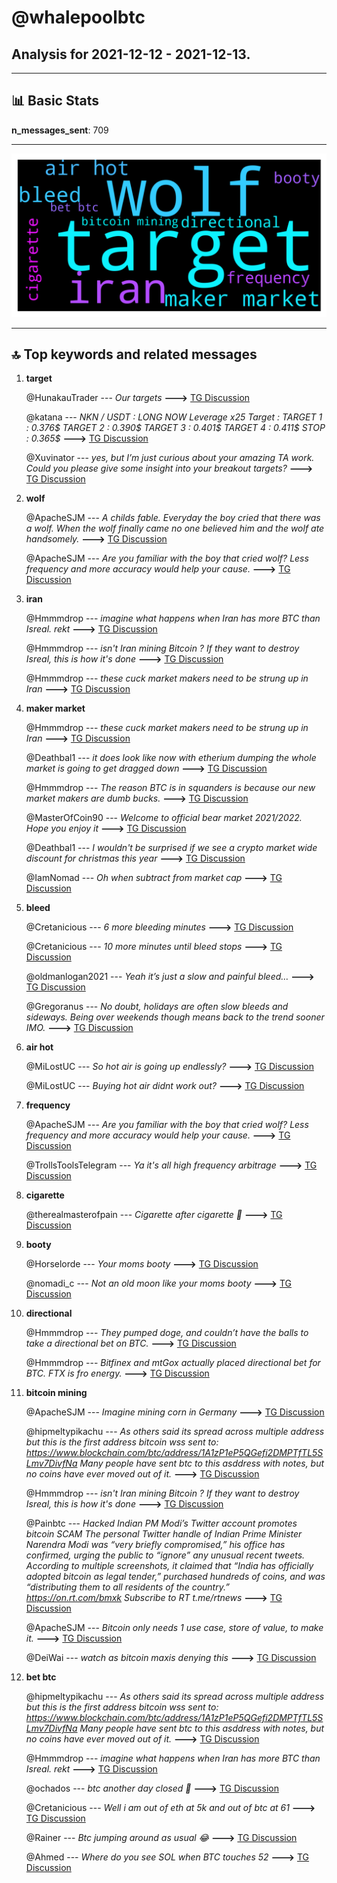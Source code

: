 # **@whalepoolbtc**
 ## Analysis for **2021-12-12** - **2021-12-13**.

---

## 📊 **Basic Stats**

**n_messages_sent**: 709

---
![wordcloud](whalepoolbtc_1Days_wordcloud.png)

---


## 🔝 **Top keywords and related messages**

1. **target**

    @HunakauTrader --- *Our targets* **--->** [TG Discussion](https://t.me/whalepoolbtc/4079886)

    @katana --- *NKN  / USDT :  LONG NOW  Leverage x25  Target :  TARGET 1  : 0.376$ TARGET 2  : 0.390$ TARGET 3  : 0.401$ TARGET 4  : 0.411$  STOP : 0.365$* **--->** [TG Discussion](https://t.me/whalepoolbtc/4080254)

    @Xuvinator --- *yes, but I’m just curious about your amazing TA work. Could you please give some insight into your breakout targets?* **--->** [TG Discussion](https://t.me/whalepoolbtc/4079875)

2. **wolf**

    @ApacheSJM --- *A childs fable. Everyday the boy cried that there was a wolf. When the wolf finally came no one believed him and the wolf ate handsomely.* **--->** [TG Discussion](https://t.me/whalepoolbtc/4080228)

    @ApacheSJM --- *Are you familiar with the boy that cried wolf? Less frequency and more accuracy would help your cause.* **--->** [TG Discussion](https://t.me/whalepoolbtc/4080226)

3. **iran**

    @Hmmmdrop --- *imagine what happens when Iran has more BTC than Isreal.  rekt* **--->** [TG Discussion](https://t.me/whalepoolbtc/4080097)

    @Hmmmdrop --- *isn't Iran mining Bitcoin ?  If they want to destroy Isreal, this is how it's done* **--->** [TG Discussion](https://t.me/whalepoolbtc/4080096)

    @Hmmmdrop --- *these cuck market makers need to be strung up in Iran* **--->** [TG Discussion](https://t.me/whalepoolbtc/4080093)

4. **maker market**

    @Hmmmdrop --- *these cuck market makers need to be strung up in Iran* **--->** [TG Discussion](https://t.me/whalepoolbtc/4080093)

    @Deathbal1 --- *it does look like now with etherium dumping the whole market is going to get dragged down* **--->** [TG Discussion](https://t.me/whalepoolbtc/4080328)

    @Hmmmdrop --- *The reason BTC is in squanders is because our new market makers are dumb bucks.* **--->** [TG Discussion](https://t.me/whalepoolbtc/4080037)

    @MasterOfCoin90 --- *Welcome to official bear market 2021/2022. Hope you enjoy it* **--->** [TG Discussion](https://t.me/whalepoolbtc/4080324)

    @Deathbal1 --- *I wouldn't be surprised if we see a crypto market wide discount for christmas this year* **--->** [TG Discussion](https://t.me/whalepoolbtc/4080169)

    @IamNomad --- *Oh when subtract from market cap* **--->** [TG Discussion](https://t.me/whalepoolbtc/4079944)

5. **bleed**

    @Cretanicious --- *6 more bleeding minutes* **--->** [TG Discussion](https://t.me/whalepoolbtc/4080374)

    @Cretanicious --- *10 more minutes until bleed stops* **--->** [TG Discussion](https://t.me/whalepoolbtc/4080358)

    @oldmanlogan2021 --- *Yeah it’s just a slow and painful bleed…* **--->** [TG Discussion](https://t.me/whalepoolbtc/4080273)

    @Gregoranus --- *No doubt, holidays are often slow bleeds and sideways. Being over weekends though means back to the trend sooner IMO.* **--->** [TG Discussion](https://t.me/whalepoolbtc/4080180)

6. **air hot**

    @MiLostUC --- *So hot air is going up endlessly?* **--->** [TG Discussion](https://t.me/whalepoolbtc/4080454)

    @MiLostUC --- *Buying hot air didnt work out?* **--->** [TG Discussion](https://t.me/whalepoolbtc/4080442)

7. **frequency**

    @ApacheSJM --- *Are you familiar with the boy that cried wolf? Less frequency and more accuracy would help your cause.* **--->** [TG Discussion](https://t.me/whalepoolbtc/4080226)

    @TrollsToolsTelegram --- *Ya it's all high frequency arbitrage* **--->** [TG Discussion](https://t.me/whalepoolbtc/4080363)

8. **cigarette**

    @therealmasterofpain --- *Cigarette after cigarette 🚬* **--->** [TG Discussion](https://t.me/whalepoolbtc/4080415)

9. **booty**

    @Horselorde --- *Your moms booty* **--->** [TG Discussion](https://t.me/whalepoolbtc/4080113)

    @nomadi_c --- *Not an old moon like your moms booty* **--->** [TG Discussion](https://t.me/whalepoolbtc/4080115)

10. **directional**

    @Hmmmdrop --- *They pumped doge, and couldn’t have the balls to take a directional bet on BTC.* **--->** [TG Discussion](https://t.me/whalepoolbtc/4080035)

    @Hmmmdrop --- *Bitfinex and mtGox actually placed directional bet for BTC.   FTX is fro energy.* **--->** [TG Discussion](https://t.me/whalepoolbtc/4080038)

11. **bitcoin mining**

    @ApacheSJM --- *Imagine mining corn in Germany* **--->** [TG Discussion](https://t.me/whalepoolbtc/4080256)

    @hipmeltypikachu --- *As others said its spread across multiple address but this is the first address bitcoin wss sent to: https://www.blockchain.com/btc/address/1A1zP1eP5QGefi2DMPTfTL5SLmv7DivfNa Many people have sent btc to this asddress with notes, but no coins have ever moved out of it.* **--->** [TG Discussion](https://t.me/whalepoolbtc/4079804)

    @Hmmmdrop --- *isn't Iran mining Bitcoin ?  If they want to destroy Isreal, this is how it's done* **--->** [TG Discussion](https://t.me/whalepoolbtc/4080096)

    @Painbtc --- *Hacked Indian PM Modi’s Twitter account promotes bitcoin SCAM  The personal Twitter handle of Indian Prime Minister Narendra Modi was “very briefly compromised,” his office has confirmed, urging the public to “ignore” any unusual recent tweets.  According to multiple screenshots, it claimed that “India has officially adopted bitcoin as legal tender,” purchased hundreds of coins, and was “distributing them to all residents of the country.”  https://on.rt.com/bmxk  Subscribe to RT t.me/rtnews* **--->** [TG Discussion](https://t.me/whalepoolbtc/4079619)

    @ApacheSJM --- *Bitcoin only needs 1 use case, store of value, to make it.* **--->** [TG Discussion](https://t.me/whalepoolbtc/4079536)

    @DeiWai --- *watch as bitcoin maxis denying this* **--->** [TG Discussion](https://t.me/whalepoolbtc/4080002)

12. **bet btc**

    @hipmeltypikachu --- *As others said its spread across multiple address but this is the first address bitcoin wss sent to: https://www.blockchain.com/btc/address/1A1zP1eP5QGefi2DMPTfTL5SLmv7DivfNa Many people have sent btc to this asddress with notes, but no coins have ever moved out of it.* **--->** [TG Discussion](https://t.me/whalepoolbtc/4079804)

    @Hmmmdrop --- *imagine what happens when Iran has more BTC than Isreal.  rekt* **--->** [TG Discussion](https://t.me/whalepoolbtc/4080097)

    @ochados --- *btc another day closed 🔴* **--->** [TG Discussion](https://t.me/whalepoolbtc/4079462)

    @Cretanicious --- *Well i am out of eth at 5k and out of btc at 61* **--->** [TG Discussion](https://t.me/whalepoolbtc/4079347)

    @Rainer --- *Btc jumping around as usual 😂* **--->** [TG Discussion](https://t.me/whalepoolbtc/4080179)

    @Ahmed --- *Where do you see SOL when BTC touches 52* **--->** [TG Discussion](https://t.me/whalepoolbtc/4079740)

